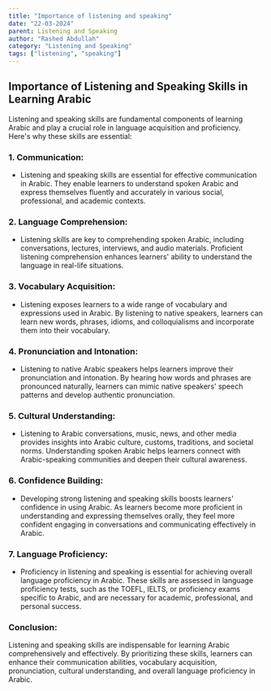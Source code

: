 ```yaml
---
title: "Importance of listening and speaking"
date: "22-03-2024"
parent: Listening and Speaking
author: "Rashed Abdullah"
category: "Listening and Speaking"
tags: ["listening", "speaking"]
---
```


## Importance of Listening and Speaking Skills in Learning Arabic

Listening and speaking skills are fundamental components of learning Arabic and play a crucial role in language acquisition and proficiency. Here's why these skills are essential:

### 1. **Communication:**

- Listening and speaking skills are essential for effective communication in Arabic. They enable learners to understand spoken Arabic and express themselves fluently and accurately in various social, professional, and academic contexts.

### 2. **Language Comprehension:**

- Listening skills are key to comprehending spoken Arabic, including conversations, lectures, interviews, and audio materials. Proficient listening comprehension enhances learners' ability to understand the language in real-life situations.

### 3. **Vocabulary Acquisition:**

- Listening exposes learners to a wide range of vocabulary and expressions used in Arabic. By listening to native speakers, learners can learn new words, phrases, idioms, and colloquialisms and incorporate them into their vocabulary.

### 4. **Pronunciation and Intonation:**

- Listening to native Arabic speakers helps learners improve their pronunciation and intonation. By hearing how words and phrases are pronounced naturally, learners can mimic native speakers' speech patterns and develop authentic pronunciation.

### 5. **Cultural Understanding:**

- Listening to Arabic conversations, music, news, and other media provides insights into Arabic culture, customs, traditions, and societal norms. Understanding spoken Arabic helps learners connect with Arabic-speaking communities and deepen their cultural awareness.

### 6. **Confidence Building:**

- Developing strong listening and speaking skills boosts learners' confidence in using Arabic. As learners become more proficient in understanding and expressing themselves orally, they feel more confident engaging in conversations and communicating effectively in Arabic.

### 7. **Language Proficiency:**

- Proficiency in listening and speaking is essential for achieving overall language proficiency in Arabic. These skills are assessed in language proficiency tests, such as the TOEFL, IELTS, or proficiency exams specific to Arabic, and are necessary for academic, professional, and personal success.

### Conclusion:

Listening and speaking skills are indispensable for learning Arabic comprehensively and effectively. By prioritizing these skills, learners can enhance their communication abilities, vocabulary acquisition, pronunciation, cultural understanding, and overall language proficiency in Arabic.

